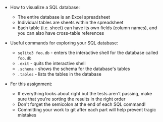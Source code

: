 - How to visualize a SQL database:
	- The entire database is an Excel spreadsheet
	- Individual tables are sheets within the spreadsheet
	- Each table (i.e. sheet) can have its own fields (column names), 
	and you can also have cross-table references

- Useful commands for exploring your SQL database:
	- `sqlite3 foo.db` - enters the interactive shell for the database called `foo.db`
	- `.exit` - quits the interactive shell
	- `.schema` - shows the schema for the database's tables
	- `.tables` - lists the tables in the database

- For this assignment:
	- If everything looks about right but the tests aren't passing, 
	make sure that you're sorting the results in the right order
	- Don't forget the semicolon at the end of each SQL command!
	- Committing your work to git after each part will help prevent 
	tragic mistakes 
